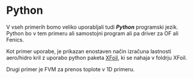 # Python

V vseh primerih bomo veliko uporabljali tudi ***Python*** programski jezik. Python bo v tem primeru ali samostojni program ali pa driver za OF ali Fenics.

Kot primer uporabe, je prikazan enostaven način izračuna lastnosti aero/hidro kril z uporabo python paketa [XFoil](https://pypi.org/project/xfoil/), ki se nahaja v foldrju XFoil.

Drugi primer je FVM za prenos toplote v 1D primeru.

